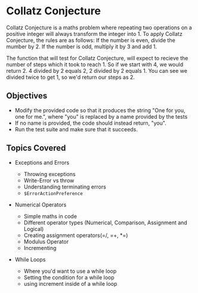 # Collatz Conjecture

Collatz Conjecture is a maths problem where repeating two operations on a positive integer will always transform the integer into 1.
To apply Collatz Conjecture, the rules are as follows:
    If the number is even, divide the mumber by 2.
    If the number is odd, multiply it by 3 and add 1.

The function that will test for Collatz Conjecture, will expect to recieve the number of steps which it took to reach 1.
    So if we start with 4, we would return 2.
    4 divided by 2 equals 2, 2 divided by 2 equals 1. You can see we divided twice to get 1, so we'd return our steps as 2.

## Objectives
* Modify the provided code so that it produces the string "One for you, one for me.", where "you" is replaced by a name provided by the tests
* If no name is provided, the code should instead return, "you".
* Run the test suite and make sure that it succeeds.

## Topics Covered
* Exceptions and Errors
    * Throwing exceptions
    * Write-Error vs throw
    * Understanding terminating errors
    * `$ErrorActionPreference`

* Numerical Operators
    * Simple maths in code
    * Different operator types (Numerical, Comparison, Assignment and Logical)
    * Creating assignment operators(=/, =+, *=)
    * Modulus Operator
    * Incrementing

* While Loops
    * Where you'd want to use a while loop
    * Setting the condition for a while loop
    * using increment inside of a while loop